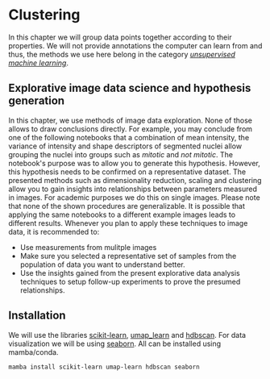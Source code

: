 # Clustering
In this chapter we will group data points together according to their properties. We will not provide annotations the computer can learn from and thus, the methods we use here belong in the category [_unsupervised machine learning_](https://en.wikipedia.org/wiki/Unsupervised_learning).

## Explorative image data science and hypothesis generation
In this chapter, we use methods of image data exploration. None of those allows to draw conclusions directly. For example, you may conclude from one of the following notebooks that a combination of mean intensity, the variance of intensity and shape descriptors of segmented nuclei allow grouping the nuclei into groups such as _mitotic_ and _not mitotic_. The notebook's purpose was to allow you to generate this hypothesis. However, this hypothesis needs to be confirmed on a representative dataset.
The presented methods such as dimensionality reduction, scaling and clustering allow you to gain insights into relationships between parameters measured in images. For academic purposes we do this on single images. Please note that none of the shown procedures are generalizable. It is possible that applying the same notebooks to a different example images leads to different results. Whenever you plan to apply these techniques to image data, it is recommended to:
* Use measurements from mulitple images
* Make sure you selected a representative set of samples from the population of data you want to understand better.
* Use the insights gained from the present explorative data analysis techniques to setup follow-up experiments to prove the presumed relationships.

## Installation
We will use the libraries [scikit-learn](https://scikit-learn.org/), [umap_learn](https://umap-learn.readthedocs.io/) and [hdbscan](https://hdbscan.readthedocs.io/). For data visualization we will be using [seaborn](https://seaborn.pydata.org/).
All can be installed using mamba/conda.

```
mamba install scikit-learn umap-learn hdbscan seaborn
```